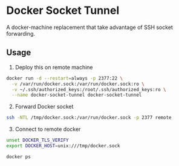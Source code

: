# Docker Socket Tunnel
A docker-machine replacement that take advantage of SSH socket forwarding.


## Usage
1. Deploy this on remote machine
```bash
docker run -d --restart=always -p 2377:22 \
  -v /var/run/docker.sock:/var/run/docker.sock:ro \
  -v ~/.ssh/authorized_keys:/root/.ssh/authorized_keys:ro \
  --name docker-socket-tunnel docker-socket-tunnel
```

2. Forward Docker socket
```bash
ssh -NTL /tmp/docker.sock:/var/run/docker.sock -p 2377 remote
```

3. Connect to remote docker
```bash
unset DOCKER_TLS_VERIFY
export DOCKER_HOST=unix:///tmp/docker.sock

docker ps
```
